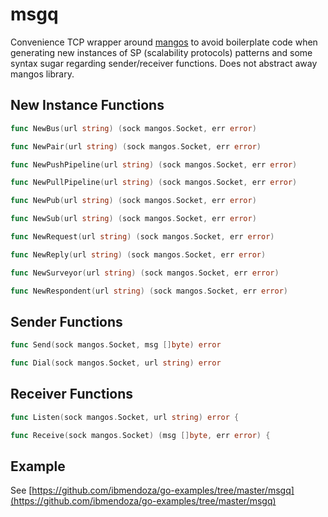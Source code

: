 # msgq
Convenience TCP wrapper around [mangos](http://github.com/gdamore/mangos) to avoid boilerplate code when generating 
new instances of SP (scalability protocols) patterns and some syntax sugar regarding sender/receiver functions. 
Does not abstract away mangos library.


## New Instance Functions

```go
func NewBus(url string) (sock mangos.Socket, err error)
```

```go
func NewPair(url string) (sock mangos.Socket, err error)
```

```go
func NewPushPipeline(url string) (sock mangos.Socket, err error)
```

```go
func NewPullPipeline(url string) (sock mangos.Socket, err error)
```

```go
func NewPub(url string) (sock mangos.Socket, err error)
```

```go
func NewSub(url string) (sock mangos.Socket, err error)
```

```go
func NewRequest(url string) (sock mangos.Socket, err error)
```

```go
func NewReply(url string) (sock mangos.Socket, err error)
```

```go
func NewSurveyor(url string) (sock mangos.Socket, err error)
```

```go
func NewRespondent(url string) (sock mangos.Socket, err error)
```

## Sender Functions

```go
func Send(sock mangos.Socket, msg []byte) error
```

```go
func Dial(sock mangos.Socket, url string) error
```

## Receiver Functions

```go
func Listen(sock mangos.Socket, url string) error {
```

```go
func Receive(sock mangos.Socket) (msg []byte, err error) {
```

## Example

See [https://github.com/ibmendoza/go-examples/tree/master/msgq](https://github.com/ibmendoza/go-examples/tree/master/msgq)
